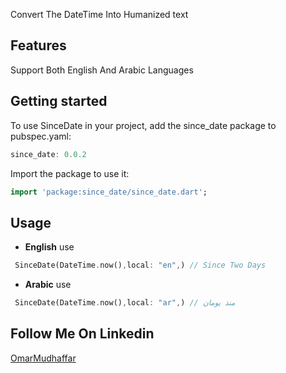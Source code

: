 <!--
This README describes the package. If you publish this package to pub.dev,
this README's contents appear on the landing page for your package.

For information about how to write a good package README, see the guide for
[writing package pages](https://dart.dev/guides/libraries/writing-package-pages).

For general information about developing packages, see the Dart guide for
[creating packages](https://dart.dev/guides/libraries/create-library-packages)
and the Flutter guide for
[developing packages and plugins](https://flutter.dev/developing-packages).
-->

Convert The DateTime Into Humanized text

## Features

Support Both English And Arabic Languages

## Getting started

To use SinceDate in your project, add the since_date package to pubspec.yaml: 
```dart
since_date: 0.0.2
```

Import the package to use it:

```dart
import 'package:since_date/since_date.dart';
```

## Usage

- **English** use

```dart
 SinceDate(DateTime.now(),local: "en",) // Since Two Days
```

- **Arabic** use

```dart
 SinceDate(DateTime.now(),local: "ar",) // منذ يومان
```

## Follow Me On Linkedin

[OmarMudhaffar](https://www.linkedin.com/in/omarmudhaffar)
